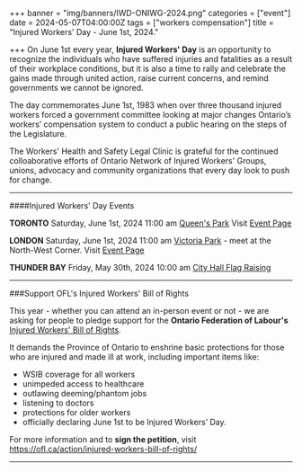 +++
banner = "img/banners/IWD-ONIWG-2024.png"
categories = ["event"]
date = 2024-05-07T04:00:00Z
tags = ["workers compensation"]
title = "Injured Workers' Day - June 1st, 2024."

+++
On June 1st every year, **Injured Workers' Day** is an opportunity to recognize the individuals who have suffered injuries and fatalities as a result of their workplace conditions, but it is also a time to rally and celebrate the gains made through united action, raise current concerns, and remind governments we cannot be ignored.

The day commemorates June 1st, 1983 when over three thousand injured workers forced a government committee looking at major changes Ontario’s workers’ compensation system to conduct a public hearing on the steps of the Legislature. 

The Workers' Health and Safety Legal Clinic is grateful for the continued colloaborative efforts of Ontario Network of Injured Workers' Groups, unions, advocacy and community organizations that every day look to push for change. 

---
####Injured Workers' Day Events

**TORONTO**
Saturday, June 1st, 2024
11:00 am 
[Queen's Park](https://maps.app.goo.gl/vzBzRkVRFEEqF62A8)
Visit [Event Page](https://www.facebook.com/events/779638540974408)

**LONDON** 
Saturday, June 1st, 2024
11:00 am 
[Victoria Park](https://maps.app.goo.gl/AxXTMhtWTS4Ds72G9) - meet at the North-West Corner.
Visit [Event Page](https://www.justice4workers.org/2024_06_01_injured_workers_day)

**THUNDER BAY** 
Friday, May 30th, 2024
10:00 am 
[City Hall Flag Raising](https://maps.app.goo.gl/m3u2PvRM7pD9fWjL9)

---

###Support OFL's Injured Workers' Bill of Rights

This year - whether you can attend an in-person event or not - we are asking for people to pledge support for the **Ontario Federation of Labour's** [Injured Workers' Bill of Rights](https://ofl.ca/action/injured-workers-bill-of-rights/). 

It demands the Province of Ontario to enshrine basic protections for those who are injured and made ill at work, including important items like: 
* WSIB coverage for all workers
* unimpeded access to healthcare
* outlawing deeming/phantom jobs
* listening to doctors
* protections for older workers 
* officially declaring June 1st to be Injured Workers’ Day.

For more information and to **sign the petition**, visit https://ofl.ca/action/injured-workers-bill-of-rights/

---
